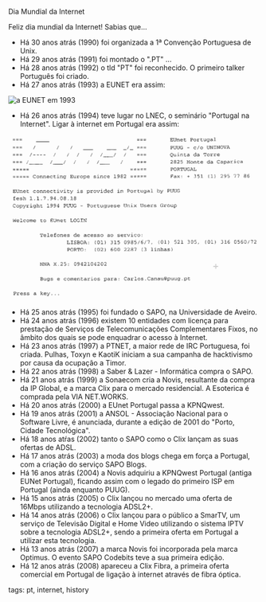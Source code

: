 Dia Mundial da Internet

Feliz dia mundial da Internet! Sabias que...

* Há 30 anos atrás (1990) foi organizada a 1ª Convenção Portuguesa de Unix.
* Há 29 anos atrás (1991) foi montado o ".PT" ...
* Há 28 anos atrás (1992) o tld "PT" foi reconhecido. O primeiro talker Português foi criado.
* Há 27 anos atrás (1993) a EUNET era assim:

![a EUNET em 1993](https://legatheaux.eu/internet-pt/images/EUnet-1993.jpg)

* Há 26 anos atrás (1994) teve lugar no LNEC, o seminário "Portugal na Internet". Ligar à internet em Portugal era assim:

![ligar à Internet em Portugal, em 1994](https://raw.githubusercontent.com/marado/selva-presentation/master/EUnet.png)

* Há 25 anos atrás (1995) foi fundado o SAPO, na Universidade de Aveiro.
* Há 24 anos atrás (1996) existem 10 entidades com licença para prestação de Serviços de Telecomunicações Complementares Fixos, no âmbito dos quais se pode enquadrar o acesso à Internet.
* Há 23 anos atrás (1997) a PTNET, a maior rede de IRC Portuguesa, foi criada. Pulhas, Toxyn e KaotiK iniciam a sua campanha de hacktivismo por causa da ocupação a Timor.
* Há 22 anos atrás (1998) a Saber & Lazer - Informática compra o SAPO.
* Há 21 anos atrás (1999) a Sonaecom cria a Novis, resultante da compra da IP Global, e a marca Clix para o mercado residencial. A Esoterica é comprada pela VIA NET.WORKS.
* Há 20 anos atrás (2000) a EUnet Portugal passa a KPNQwest.
* Há 19 anos atrás (2001) a ANSOL - Associação Nacional para o Software Livre, é anunciada, durante a edição de 2001 do "Porto, Cidade Tecnológica".
* Há 18 anos atŕas (2002) tanto o SAPO como o Clix lançam as suas ofertas de ADSL.
* Há 17 anos atrás (2003) a moda dos blogs chega em força a Portugal, com a criação do serviço SAPO Blogs.
* Há 16 anos atrás (2004) a Novis adquiriu a KPNQwest Portugal (antiga EUNet Portugal), ficando assim com o legado do primeiro ISP em Portugal (ainda enquanto PUUG).
* Há 15 anos atrás (2005) o Clix lançou no mercado uma oferta de 16Mbps utilizando a tecnologia ADSL2+.
* Há 14 anos atrás (2006) o Clix lançou para o público a SmarTV, um serviço de Televisão Digital e Home Video utilizando o sistema IPTV sobre a tecnologia ADSL2+, sendo a primeira oferta em Portugal a utilizar esta tecnologia.
* Há 13 anos atrás (2007) a marca Novis foi incorporada pela marca Optimus. O evento SAPO Codebits teve a sua primeira edição.
* Há 12 anos atrás (2008) apareceu a Clix Fibra, a primeira oferta comercial em Portugal de ligação à internet através de fibra óptica.

tags: pt, internet, history
